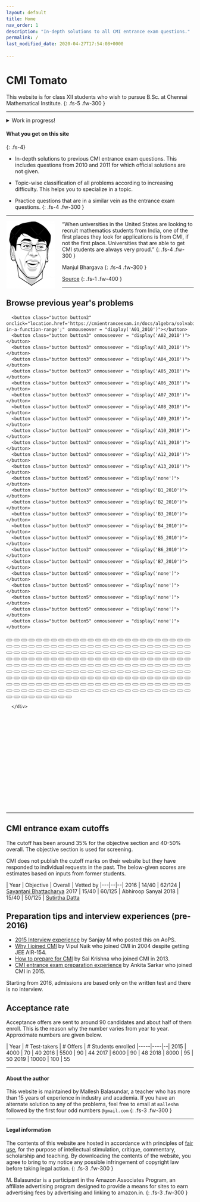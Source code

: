 ```yaml
---
layout: default
title: Home
nav_order: 1
description: "In-depth solutions to all CMI entrance exam questions."
permalink: /
last_modified_date: 2020-04-27T17:54:08+0000

---
```



# CMI Tomato

This website is for class XII students who wish to pursue B.Sc. at Chennai Mathematical Institute.
{: .fs-5 .fw-300 }

---

<details>
  <summary>Work in progress!</summary>
</details>



<!--
[View Topics](/docs/topics){: .btn .fs-5 .mb-4 .mb-md-0 }



CMI Question | Similar problem in Problem solving strategies
|---|--|
2019 Problem 6 |  Problem 76, Ch. 6. Number theory
2011 Problem 5, Part B    |  Problem 34, Ch. 5, Enumerative Combinatorics




https://amzn.to/30EkFAk


-->


#### What you get on this site
{: .fs-4}

- In-depth solutions to previous CMI entrance exam questions. This includes questions from 2010 and 2011 for which official solutions are not given.

- Topic-wise classification of all problems according to increasing difficulty. This helps you to specialize in a topic.

- Practice questions that are in a similar vein as the entrance exam questions.
{: .fs-4 .fw-300 }


---
<img src="/assets/images/manjul_bhargava.png" style="float:left;margin-right:20px;width=50px"/>

<q>When universities in the United States are looking to recruit mathematics students
from India, one of the first places they look for applications is from CMI, if not the first place. Universities that are able to get CMI students are always very proud.</q>
{: .fs-4 .fw-300 }





Manjul Bhargava
{: .fs-4 .fw-300 }

[Source](https://www.youtube.com/watch?v=FsdZLme1fj0&t=2870s)
{: .fs-1 .fw-400  }

---


## Browse previous year's problems


  <div class="palette">
      <div class="palette-keys">


<!-- 2010    -->
      <button class="button button2" onclick="location.href='https://cmientranceexam.in/docs/algebra/solvability/#integers-in-a-function-range';" onmouseover = "display('A01_2010')"></button>
      <button class="button button3" onmouseover = "display('A02_2010')"></button>
      <button class="button button3" onmouseover = "display('A03_2010')"></button>
      <button class="button button3" onmouseover = "display('A04_2010')"></button>
      <button class="button button3" onmouseover = "display('A05_2010')"></button>
      <button class="button button3" onmouseover = "display('A06_2010')"></button>
      <button class="button button3" onmouseover = "display('A07_2010')"></button>
      <button class="button button3" onmouseover = "display('A08_2010')"></button>
      <button class="button button3" onmouseover = "display('A09_2010')"></button>
      <button class="button button3" onmouseover = "display('A10_2010')"></button>
      <button class="button button3" onmouseover = "display('A11_2010')"></button>
      <button class="button button3" onmouseover = "display('A12_2010')"></button>
      <button class="button button3" onmouseover = "display('A13_2010')"></button>
      <button class="button button5" onmouseover = "display('none')"></button>
      <button class="button button3" onmouseover = "display('B1_2010')"></button>
      <button class="button button3" onmouseover = "display('B2_2010')"></button>
      <button class="button button3" onmouseover = "display('B3_2010')"></button>
      <button class="button button3" onmouseover = "display('B4_2010')"></button>
      <button class="button button3" onmouseover = "display('B5_2010')"></button>
      <button class="button button3" onmouseover = "display('B6_2010')"></button>
      <button class="button button3" onmouseover = "display('B7_2010')"></button>
      <button class="button button5" onmouseover = "display('none')"></button>
      <button class="button button5" onmouseover = "display('none')"></button>
      <button class="button button5" onmouseover = "display('none')"></button>
      <button class="button button5" onmouseover = "display('none')"></button>
      <button class="button button5" onmouseover = "display('none')"></button>

<!-- 2011    --> <button class="button button2" onclick="location.href='https://cmientranceexam.in/docs/algebra/solvability/#integers-in-a-function-range';" onmouseover = "display('A01_2010')"></button> <button class="button button3" onmouseover = "display('A02_2010')"></button> <button class="button button3" onmouseover = "display('A03_2010')"></button> <button class="button button3" onmouseover = "display('A04_2010')"></button> <button class="button button3" onmouseover = "display('A05_2010')"></button> <button class="button button3" onmouseover = "display('A06_2010')"></button> <button class="button button3" onmouseover = "display('A07_2010')"></button> <button class="button button3" onmouseover = "display('A08_2010')"></button> <button class="button button3" onmouseover = "display('A09_2010')"></button> <button class="button button3" onmouseover = "display('A10_2010')"></button> <button class="button button3" onmouseover = "display('A11_2010')"></button> <button class="button button3" onmouseover = "display('A12_2010')"></button> <button class="button button3" onmouseover = "display('A13_2010')"></button> <button class="button button5" onmouseover = "display('none')"></button> <button class="button button3" onmouseover = "display('B1_2010')"></button> <button class="button button3" onmouseover = "display('B2_2010')"></button> <button class="button button3" onmouseover = "display('B3_2010')"></button> <button class="button button3" onmouseover = "display('B4_2010')"></button> <button class="button button3" onmouseover = "display('B5_2010')"></button> <button class="button button3" onmouseover = "display('B6_2010')"></button> <button class="button button3" onmouseover = "display('B7_2010')"></button> <button class="button button5" onmouseover = "display('none')"></button> <button class="button button5" onmouseover = "display('none')"></button> <button class="button button5" onmouseover = "display('none')"></button> <button class="button button5" onmouseover = "display('none')"></button> <button class="button button5" onmouseover = "display('none')"></button>
<!-- 2012    --> <button class="button button2" onclick="location.href='https://cmientranceexam.in/docs/algebra/solvability/#integers-in-a-function-range';" onmouseover = "display('A01_2010')"></button> <button class="button button3" onmouseover = "display('A02_2010')"></button> <button class="button button3" onmouseover = "display('A03_2010')"></button> <button class="button button3" onmouseover = "display('A04_2010')"></button> <button class="button button3" onmouseover = "display('A05_2010')"></button> <button class="button button3" onmouseover = "display('A06_2010')"></button> <button class="button button3" onmouseover = "display('A07_2010')"></button> <button class="button button3" onmouseover = "display('A08_2010')"></button> <button class="button button3" onmouseover = "display('A09_2010')"></button> <button class="button button3" onmouseover = "display('A10_2010')"></button> <button class="button button3" onmouseover = "display('A11_2010')"></button> <button class="button button3" onmouseover = "display('A12_2010')"></button> <button class="button button3" onmouseover = "display('A13_2010')"></button> <button class="button button5" onmouseover = "display('none')"></button> <button class="button button3" onmouseover = "display('B1_2010')"></button> <button class="button button3" onmouseover = "display('B2_2010')"></button> <button class="button button3" onmouseover = "display('B3_2010')"></button> <button class="button button3" onmouseover = "display('B4_2010')"></button> <button class="button button3" onmouseover = "display('B5_2010')"></button> <button class="button button3" onmouseover = "display('B6_2010')"></button> <button class="button button3" onmouseover = "display('B7_2010')"></button> <button class="button button5" onmouseover = "display('none')"></button> <button class="button button5" onmouseover = "display('none')"></button> <button class="button button5" onmouseover = "display('none')"></button> <button class="button button5" onmouseover = "display('none')"></button> <button class="button button5" onmouseover = "display('none')"></button>
<!-- 2013    --> <button class="button button2" onclick="location.href='https://cmientranceexam.in/docs/algebra/solvability/#integers-in-a-function-range';" onmouseover = "display('A01_2010')"></button> <button class="button button3" onmouseover = "display('A02_2010')"></button> <button class="button button3" onmouseover = "display('A03_2010')"></button> <button class="button button3" onmouseover = "display('A04_2010')"></button> <button class="button button3" onmouseover = "display('A05_2010')"></button> <button class="button button3" onmouseover = "display('A06_2010')"></button> <button class="button button3" onmouseover = "display('A07_2010')"></button> <button class="button button3" onmouseover = "display('A08_2010')"></button> <button class="button button3" onmouseover = "display('A09_2010')"></button> <button class="button button3" onmouseover = "display('A10_2010')"></button> <button class="button button3" onmouseover = "display('A11_2010')"></button> <button class="button button3" onmouseover = "display('A12_2010')"></button> <button class="button button3" onmouseover = "display('A13_2010')"></button> <button class="button button5" onmouseover = "display('none')"></button> <button class="button button3" onmouseover = "display('B1_2010')"></button> <button class="button button3" onmouseover = "display('B2_2010')"></button> <button class="button button3" onmouseover = "display('B3_2010')"></button> <button class="button button3" onmouseover = "display('B4_2010')"></button> <button class="button button3" onmouseover = "display('B5_2010')"></button> <button class="button button3" onmouseover = "display('B6_2010')"></button> <button class="button button3" onmouseover = "display('B7_2010')"></button> <button class="button button5" onmouseover = "display('none')"></button> <button class="button button5" onmouseover = "display('none')"></button> <button class="button button5" onmouseover = "display('none')"></button> <button class="button button5" onmouseover = "display('none')"></button> <button class="button button5" onmouseover = "display('none')"></button>
<!-- 2014    --> <button class="button button2" onclick="location.href='https://cmientranceexam.in/docs/algebra/solvability/#integers-in-a-function-range';" onmouseover = "display('A01_2010')"></button> <button class="button button3" onmouseover = "display('A02_2010')"></button> <button class="button button3" onmouseover = "display('A03_2010')"></button> <button class="button button3" onmouseover = "display('A04_2010')"></button> <button class="button button3" onmouseover = "display('A05_2010')"></button> <button class="button button3" onmouseover = "display('A06_2010')"></button> <button class="button button3" onmouseover = "display('A07_2010')"></button> <button class="button button3" onmouseover = "display('A08_2010')"></button> <button class="button button3" onmouseover = "display('A09_2010')"></button> <button class="button button3" onmouseover = "display('A10_2010')"></button> <button class="button button3" onmouseover = "display('A11_2010')"></button> <button class="button button3" onmouseover = "display('A12_2010')"></button> <button class="button button3" onmouseover = "display('A13_2010')"></button> <button class="button button5" onmouseover = "display('none')"></button> <button class="button button3" onmouseover = "display('B1_2010')"></button> <button class="button button3" onmouseover = "display('B2_2010')"></button> <button class="button button3" onmouseover = "display('B3_2010')"></button> <button class="button button3" onmouseover = "display('B4_2010')"></button> <button class="button button3" onmouseover = "display('B5_2010')"></button> <button class="button button3" onmouseover = "display('B6_2010')"></button> <button class="button button3" onmouseover = "display('B7_2010')"></button> <button class="button button5" onmouseover = "display('none')"></button> <button class="button button5" onmouseover = "display('none')"></button> <button class="button button5" onmouseover = "display('none')"></button> <button class="button button5" onmouseover = "display('none')"></button> <button class="button button5" onmouseover = "display('none')"></button>
<!-- 2015    --> <button class="button button2" onclick="location.href='https://cmientranceexam.in/docs/algebra/solvability/#integers-in-a-function-range';" onmouseover = "display('A01_2010')"></button> <button class="button button3" onmouseover = "display('A02_2010')"></button> <button class="button button3" onmouseover = "display('A03_2010')"></button> <button class="button button3" onmouseover = "display('A04_2010')"></button> <button class="button button3" onmouseover = "display('A05_2010')"></button> <button class="button button3" onmouseover = "display('A06_2010')"></button> <button class="button button3" onmouseover = "display('A07_2010')"></button> <button class="button button3" onmouseover = "display('A08_2010')"></button> <button class="button button3" onmouseover = "display('A09_2010')"></button> <button class="button button3" onmouseover = "display('A10_2010')"></button> <button class="button button3" onmouseover = "display('A11_2010')"></button> <button class="button button3" onmouseover = "display('A12_2010')"></button> <button class="button button3" onmouseover = "display('A13_2010')"></button> <button class="button button5" onmouseover = "display('none')"></button> <button class="button button3" onmouseover = "display('B1_2010')"></button> <button class="button button3" onmouseover = "display('B2_2010')"></button> <button class="button button3" onmouseover = "display('B3_2010')"></button> <button class="button button3" onmouseover = "display('B4_2010')"></button> <button class="button button3" onmouseover = "display('B5_2010')"></button> <button class="button button3" onmouseover = "display('B6_2010')"></button> <button class="button button3" onmouseover = "display('B7_2010')"></button> <button class="button button5" onmouseover = "display('none')"></button> <button class="button button5" onmouseover = "display('none')"></button> <button class="button button5" onmouseover = "display('none')"></button> <button class="button button5" onmouseover = "display('none')"></button> <button class="button button5" onmouseover = "display('none')"></button>
<!-- 2016    --> <button class="button button2" onclick="location.href='https://cmientranceexam.in/docs/algebra/solvability/#integers-in-a-function-range';" onmouseover = "display('A01_2010')"></button> <button class="button button3" onmouseover = "display('A02_2010')"></button> <button class="button button3" onmouseover = "display('A03_2010')"></button> <button class="button button3" onmouseover = "display('A04_2010')"></button> <button class="button button3" onmouseover = "display('A05_2010')"></button> <button class="button button3" onmouseover = "display('A06_2010')"></button> <button class="button button3" onmouseover = "display('A07_2010')"></button> <button class="button button3" onmouseover = "display('A08_2010')"></button> <button class="button button3" onmouseover = "display('A09_2010')"></button> <button class="button button3" onmouseover = "display('A10_2010')"></button> <button class="button button3" onmouseover = "display('A11_2010')"></button> <button class="button button3" onmouseover = "display('A12_2010')"></button> <button class="button button3" onmouseover = "display('A13_2010')"></button> <button class="button button5" onmouseover = "display('none')"></button> <button class="button button3" onmouseover = "display('B1_2010')"></button> <button class="button button3" onmouseover = "display('B2_2010')"></button> <button class="button button3" onmouseover = "display('B3_2010')"></button> <button class="button button3" onmouseover = "display('B4_2010')"></button> <button class="button button3" onmouseover = "display('B5_2010')"></button> <button class="button button3" onmouseover = "display('B6_2010')"></button> <button class="button button3" onmouseover = "display('B7_2010')"></button> <button class="button button5" onmouseover = "display('none')"></button> <button class="button button5" onmouseover = "display('none')"></button> <button class="button button5" onmouseover = "display('none')"></button> <button class="button button5" onmouseover = "display('none')"></button> <button class="button button5" onmouseover = "display('none')"></button>
<!-- 2017    --> <button class="button button2" onclick="location.href='https://cmientranceexam.in/docs/algebra/solvability/#integers-in-a-function-range';" onmouseover = "display('A01_2010')"></button> <button class="button button3" onmouseover = "display('A02_2010')"></button> <button class="button button3" onmouseover = "display('A03_2010')"></button> <button class="button button3" onmouseover = "display('A04_2010')"></button> <button class="button button3" onmouseover = "display('A05_2010')"></button> <button class="button button3" onmouseover = "display('A06_2010')"></button> <button class="button button3" onmouseover = "display('A07_2010')"></button> <button class="button button3" onmouseover = "display('A08_2010')"></button> <button class="button button3" onmouseover = "display('A09_2010')"></button> <button class="button button3" onmouseover = "display('A10_2010')"></button> <button class="button button3" onmouseover = "display('A11_2010')"></button> <button class="button button3" onmouseover = "display('A12_2010')"></button> <button class="button button3" onmouseover = "display('A13_2010')"></button> <button class="button button5" onmouseover = "display('none')"></button> <button class="button button3" onmouseover = "display('B1_2010')"></button> <button class="button button3" onmouseover = "display('B2_2010')"></button> <button class="button button3" onmouseover = "display('B3_2010')"></button> <button class="button button3" onmouseover = "display('B4_2010')"></button> <button class="button button3" onmouseover = "display('B5_2010')"></button> <button class="button button3" onmouseover = "display('B6_2010')"></button> <button class="button button3" onmouseover = "display('B7_2010')"></button> <button class="button button5" onmouseover = "display('none')"></button> <button class="button button5" onmouseover = "display('none')"></button> <button class="button button5" onmouseover = "display('none')"></button> <button class="button button5" onmouseover = "display('none')"></button> <button class="button button5" onmouseover = "display('none')"></button>
<!-- 2018    --> <button class="button button2" onclick="location.href='https://cmientranceexam.in/docs/algebra/solvability/#integers-in-a-function-range';" onmouseover = "display('A01_2010')"></button> <button class="button button3" onmouseover = "display('A02_2010')"></button> <button class="button button3" onmouseover = "display('A03_2010')"></button> <button class="button button3" onmouseover = "display('A04_2010')"></button> <button class="button button3" onmouseover = "display('A05_2010')"></button> <button class="button button3" onmouseover = "display('A06_2010')"></button> <button class="button button3" onmouseover = "display('A07_2010')"></button> <button class="button button3" onmouseover = "display('A08_2010')"></button> <button class="button button3" onmouseover = "display('A09_2010')"></button> <button class="button button3" onmouseover = "display('A10_2010')"></button> <button class="button button3" onmouseover = "display('A11_2010')"></button> <button class="button button3" onmouseover = "display('A12_2010')"></button> <button class="button button3" onmouseover = "display('A13_2010')"></button> <button class="button button5" onmouseover = "display('none')"></button> <button class="button button3" onmouseover = "display('B1_2010')"></button> <button class="button button3" onmouseover = "display('B2_2010')"></button> <button class="button button3" onmouseover = "display('B3_2010')"></button> <button class="button button3" onmouseover = "display('B4_2010')"></button> <button class="button button3" onmouseover = "display('B5_2010')"></button> <button class="button button3" onmouseover = "display('B6_2010')"></button> <button class="button button3" onmouseover = "display('B7_2010')"></button> <button class="button button5" onmouseover = "display('none')"></button> <button class="button button5" onmouseover = "display('none')"></button> <button class="button button5" onmouseover = "display('none')"></button> <button class="button button5" onmouseover = "display('none')"></button> <button class="button button5" onmouseover = "display('none')"></button>
<!-- 2019    --> <button class="button button2" onclick="location.href='https://cmientranceexam.in/docs/algebra/solvability/#integers-in-a-function-range';" onmouseover = "display('A01_2010')"></button> <button class="button button3" onmouseover = "display('A02_2010')"></button> <button class="button button3" onmouseover = "display('A03_2010')"></button> <button class="button button3" onmouseover = "display('A04_2010')"></button> <button class="button button3" onmouseover = "display('A05_2010')"></button> <button class="button button3" onmouseover = "display('A06_2010')"></button> <button class="button button3" onmouseover = "display('A07_2010')"></button> <button class="button button3" onmouseover = "display('A08_2010')"></button> <button class="button button3" onmouseover = "display('A09_2010')"></button> <button class="button button3" onmouseover = "display('A10_2010')"></button> <button class="button button3" onmouseover = "display('A11_2010')"></button> <button class="button button3" onmouseover = "display('A12_2010')"></button> <button class="button button3" onmouseover = "display('A13_2010')"></button> <button class="button button5" onmouseover = "display('none')"></button> <button class="button button3" onmouseover = "display('B1_2010')"></button> <button class="button button3" onmouseover = "display('B2_2010')"></button> <button class="button button3" onmouseover = "display('B3_2010')"></button> <button class="button button3" onmouseover = "display('B4_2010')"></button> <button class="button button3" onmouseover = "display('B5_2010')"></button> <button class="button button3" onmouseover = "display('B6_2010')"></button> <button class="button button3" onmouseover = "display('B7_2010')"></button> <button class="button button5" onmouseover = "display('none')"></button> <button class="button button5" onmouseover = "display('none')"></button> <button class="button button5" onmouseover = "display('none')"></button> <button class="button button5" onmouseover = "display('none')"></button> <button class="button button5" onmouseover = "display('none')"></button>







      </div>
  </div>

<p>
    <div style="min-height:250px" id="thetext"> </div>
</p>


---


## CMI entrance exam cutoffs

The cutoff has been around 35% for the objective section and 40-50% overall. The objective section is used for screening.<br>

CMI does not publish the cutoff marks on their website but they have responded to individual requests in the past. The below-given scores are estimates based on inputs from former students.
<br>

<!--
[Subhayan Saha](https://www.quora.com/profile/Subhayan-Saha)
-->

| Year | Objective | Overall | Vetted by
|---|--|--|
2016 | 14/40 | 62/124 | [Sayantani Bhattacharya](https://www.quora.com/Why-there-is-no-interview-for-cmi-bsc-this-year)
2017 | 15/40 | 60/125 | Abhiroop Sanyal
2018 | 15/40 | 50/125 | [Sutirtha Datta](https://www.quora.com/If-the-CMI-selection-is-not-on-marks-then-what-do-they-look-for-from-the-answer-script)



## Preparation tips and interview experiences (pre-2016)


<!--
http://services.artofproblemsolving.com/download.php?id=YXR0YWNobWVudHMvMS8yLzgwZWIwOGVmNzE5YjU1ZjRkMjE5MzI4NTgwMDRmNjZmNTVmYzdlLnBkZg==&rn=TXkgaW50ZXJ2aWV3IGV4cGVyaWVuY2UucGRm
-->

- [2015 Interview experience](/assets/images/sanjay_interview.pdf) by Sanjay M who posted this on AoPS.
- [Why I joined CMI](https://vipulnaik.com/undergraduate-institution-selection/) by Vipul Naik who joined CMI in 2004 despite getting JEE AIR-154.
- [How to prepare for CMI](https://www.cmi.ac.in/~saikrishnac/files/how-to-prepare-for-cmi.pdf) by Sai Krishna who joined CMI in 2013.
- [CMI entrance exam preparation experience](https://www.quora.com/How-did-Ankita-Sarkar-prepare-for-CMI-Entrance-exam-What-books-did-she-use) by Ankita Sarkar who joined CMI in 2015.


Starting from 2016, admissions are based only on the written test and there is no interview.


## Acceptance rate

Acceptance offers are sent to around 90 candidates and about half of them enroll. This is the reason why the number varies from year to year. Approximate numbers are given below.

| Year | # Test-takers | # Offers | # Students enrolled
|-----|----|--|
2015 | 4000 | 70 | 40
2016 | 5500 | 90 | 44
2017 | 6000 | 90 | 48
2018 | 8000 | 95 | 50
2019 | 10000 | 100 | 55

---
<!--

## Paperback

<img src="/assets/images/cmi_book.png" style="float:left;margin-right:20px;margin-top:20px;"/>

This book is to CMI just as TOMATO is to ISI. The content of this website is included. Additionally, you will get many RMO-type
practice problems, mock question papers, and a few exam-preparation strategies.
{: .fs-4 .fw-300 }

<a href="https://amzn.to/30EkFAk" rel="nofollow">Buy the book from Amazon</a>


<br><br>
<br><br>


https://promys-india.org/resources/reading-list/


-->

#### About the author

This website is maintained by Mallesh Balasundar, a teacher who has more than 15 years of experience in industry and academia. If you have
an alternate solution to any of the problems, feel free to email at <code>malleshm</code> followed by the first four odd numbers <code>@gmail.com</code>
{: .fs-3 .fw-300 }

---

#### Legal information

The contents of this website are hosted in accordance with principles of [fair use](https://www.copyright.gov/fls/fl102.html), for the purpose of intellectual stimulation, critique, commentary, scholarship and teaching.
By downloading the contents of the website, you agree to bring to my notice any possible infringement of copyright law before taking legal action.
{: .fs-3 .fw-300 }

M. Balasundar is a participant in the Amazon Associates Program, an affiliate advertising program designed to provide a means for sites to earn advertising fees by advertising and linking to amazon.in.
{: .fs-3 .fw-300 }




